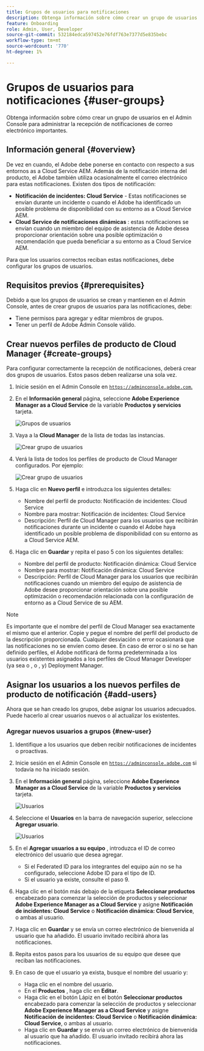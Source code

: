 ```yaml
---
title: Grupos de usuarios para notificaciones
description: Obtenga información sobre cómo crear un grupo de usuarios en el Admin Console para administrar la recepción de notificaciones de correo electrónico importantes.
feature: Onboarding
role: Admin, User, Developer
source-git-commit: 532184edca597452e76fdf763e7377d5e835bebc
workflow-type: tm+mt
source-wordcount: '770'
ht-degree: 1%

---
```



# Grupos de usuarios para notificaciones {#user-groups}

Obtenga información sobre cómo crear un grupo de usuarios en el Admin Console para administrar la recepción de notificaciones de correo electrónico importantes.

## Información general {#overview}

De vez en cuando, el Adobe debe ponerse en contacto con respecto a sus entornos as a Cloud Service AEM. Además de la notificación interna del producto, el Adobe también utiliza ocasionalmente el correo electrónico para estas notificaciones. Existen dos tipos de notificación:

* **Notificación de incidentes: Cloud Service** - Estas notificaciones se envían durante un incidente o cuando el Adobe ha identificado un posible problema de disponibilidad con su entorno as a Cloud Service AEM.
* **Cloud Service de notificaciones dinámicas** : estas notificaciones se envían cuando un miembro del equipo de asistencia de Adobe desea proporcionar orientación sobre una posible optimización o recomendación que pueda beneficiar a su entorno as a Cloud Service AEM.

Para que los usuarios correctos reciban estas notificaciones, debe configurar los grupos de usuarios.

## Requisitos previos {#prerequisites}

Debido a que los grupos de usuarios se crean y mantienen en el Admin Console, antes de crear grupos de usuarios para las notificaciones, debe:

* Tiene permisos para agregar y editar miembros de grupos.
* Tener un perfil de Adobe Admin Console válido.

## Crear nuevos perfiles de producto de Cloud Manager {#create-groups}

Para configurar correctamente la recepción de notificaciones, deberá crear dos grupos de usuarios. Estos pasos deben realizarse una sola vez.

1. Inicie sesión en el Admin Console en [`https://adminconsole.adobe.com`.](https://adminconsole.adobe.com)

1. En el **Información general** página, seleccione **Adobe Experience Manager as a Cloud Service** de la variable **Productos y servicios** tarjeta.

   ![Grupos de usuarios](assets/products_services.png)

1. Vaya a la **Cloud Manager** de la lista de todas las instancias.

   ![Crear grupo de usuarios](assets/cloud_manager_instance.png)

1. Verá la lista de todos los perfiles de producto de Cloud Manager configurados. Por ejemplo:

   ![Crear grupo de usuarios](assets/cloud_manager_profiles.png)

1. Haga clic en **Nuevo perfil** e introduzca los siguientes detalles:

   * Nombre del perfil de producto: Notificación de incidentes: Cloud Service
   * Nombre para mostrar: Notificación de incidentes: Cloud Service
   * Descripción: Perfil de Cloud Manager para los usuarios que recibirán notificaciones durante un incidente o cuando el Adobe haya identificado un posible problema de disponibilidad con su entorno as a Cloud Service AEM.

1. Haga clic en **Guardar** y repita el paso 5 con los siguientes detalles:

   * Nombre del perfil de producto: Notificación dinámica: Cloud Service
   * Nombre para mostrar: Notificación dinámica: Cloud Service
   * Descripción: Perfil de Cloud Manager para los usuarios que recibirán notificaciones cuando un miembro del equipo de asistencia de Adobe desee proporcionar orientación sobre una posible optimización o recomendación relacionada con la configuración de entorno as a Cloud Service de su AEM.

>[!NOTE]
>
>Es importante que el nombre del perfil de Cloud Manager sea exactamente el mismo que el anterior. Copie y pegue el nombre del perfil del producto de la descripción proporcionada. Cualquier desviación o error ocasionará que las notificaciones no se envíen como desee. En caso de error o si no se han definido perfiles, el Adobe notificará de forma predeterminada a los usuarios existentes asignados a los perfiles de Cloud Manager Developer (ya sea o , o , y) Deployment Manager.

## Asignar los usuarios a los nuevos perfiles de producto de notificación {#add-users}

Ahora que se han creado los grupos, debe asignar los usuarios adecuados. Puede hacerlo al crear usuarios nuevos o al actualizar los existentes.

### Agregar nuevos usuarios a grupos {#new-user}

1. Identifique a los usuarios que deben recibir notificaciones de incidentes o proactivas.

1. Inicie sesión en el Admin Console en [`https://adminconsole.adobe.com`](https://adminconsole.adobe.com) si todavía no ha iniciado sesión.

1. En el **Información general** página, seleccione **Adobe Experience Manager as a Cloud Service** de la variable **Productos y servicios** tarjeta.

   ![Usuarios](assets/product_services.png)

1. Seleccione el **Usuarios** en la barra de navegación superior, seleccione **Agregar usuario**.

   ![Usuarios](assets/cloud_manager_add_user.png)

1. En el **Agregar usuarios a su equipo** , introduzca el ID de correo electrónico del usuario que desea agregar.

   * Si el Federated ID para los integrantes del equipo aún no se ha configurado, seleccione Adobe ID para el tipo de ID.
   * Si el usuario ya existe, consulte el paso 9.

1. Haga clic en el botón más debajo de la etiqueta **Seleccionar productos** encabezado para comenzar la selección de productos y seleccionar **Adobe Experience Manager as a Cloud Service** y asigne **Notificación de incidentes: Cloud Service** o **Notificación dinámica: Cloud Service**, o ambas al usuario.

1. Haga clic en **Guardar** y se envía un correo electrónico de bienvenida al usuario que ha añadido. El usuario invitado recibirá ahora las notificaciones.

1. Repita estos pasos para los usuarios de su equipo que desee que reciban las notificaciones.

1. En caso de que el usuario ya exista, busque el nombre del usuario y:

   * Haga clic en el nombre del usuario.
   * En el **Productos** , haga clic en **Editar**.
   * Haga clic en el botón Lápiz en el botón **Seleccionar productos** encabezado para comenzar la selección de productos y seleccionar **Adobe Experience Manager as a Cloud Service** y asigne **Notificación de incidentes: Cloud Service** o **Notificación dinámica: Cloud Service**, o ambas al usuario.
   * Haga clic en **Guardar** y se envía un correo electrónico de bienvenida al usuario que ha añadido. El usuario invitado recibirá ahora las notificaciones.
